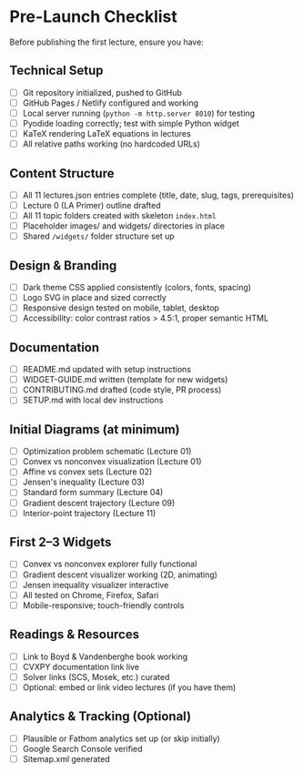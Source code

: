 # Pre-Launch Checklist

Before publishing the first lecture, ensure you have:

## Technical Setup
- [ ] Git repository initialized, pushed to GitHub
- [ ] GitHub Pages / Netlify configured and working
- [ ] Local server running (`python -m http.server 8010`) for testing
- [ ] Pyodide loading correctly; test with simple Python widget
- [ ] KaTeX rendering LaTeX equations in lectures
- [ ] All relative paths working (no hardcoded URLs)

## Content Structure
- [ ] All 11 lectures.json entries complete (title, date, slug, tags, prerequisites)
- [ ] Lecture 0 (LA Primer) outline drafted
- [ ] All 11 topic folders created with skeleton `index.html`
- [ ] Placeholder images/ and widgets/ directories in place
- [ ] Shared `/widgets/` folder structure set up

## Design & Branding
- [ ] Dark theme CSS applied consistently (colors, fonts, spacing)
- [ ] Logo SVG in place and sized correctly
- [ ] Responsive design tested on mobile, tablet, desktop
- [ ] Accessibility: color contrast ratios > 4.5:1, proper semantic HTML

## Documentation
- [ ] README.md updated with setup instructions
- [ ] WIDGET-GUIDE.md written (template for new widgets)
- [ ] CONTRIBUTING.md drafted (code style, PR process)
- [ ] SETUP.md with local dev instructions

## Initial Diagrams (at minimum)
- [ ] Optimization problem schematic (Lecture 01)
- [ ] Convex vs nonconvex visualization (Lecture 01)
- [ ] Affine vs convex sets (Lecture 02)
- [ ] Jensen's inequality (Lecture 03)
- [ ] Standard form summary (Lecture 04)
- [ ] Gradient descent trajectory (Lecture 09)
- [ ] Interior-point trajectory (Lecture 11)

## First 2–3 Widgets
- [ ] Convex vs nonconvex explorer fully functional
- [ ] Gradient descent visualizer working (2D, animating)
- [ ] Jensen inequality visualizer interactive
- [ ] All tested on Chrome, Firefox, Safari
- [ ] Mobile-responsive; touch-friendly controls

## Readings & Resources
- [ ] Link to Boyd & Vandenberghe book working
- [ ] CVXPY documentation link live
- [ ] Solver links (SCS, Mosek, etc.) curated
- [ ] Optional: embed or link video lectures (if you have them)

## Analytics & Tracking (Optional)
- [ ] Plausible or Fathom analytics set up (or skip initially)
- [ ] Google Search Console verified
- [ ] Sitemap.xml generated
